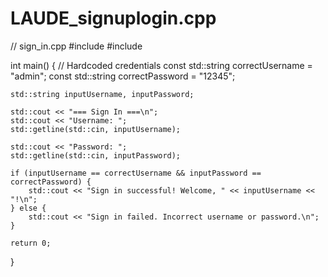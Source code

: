 # LAUDE_signuplogin.cpp

// sign_in.cpp
#include <iostream>
#include <string>

int main() {
    // Hardcoded credentials
    const std::string correctUsername = "admin";
    const std::string correctPassword = "12345";

    std::string inputUsername, inputPassword;

    std::cout << "=== Sign In ===\n";
    std::cout << "Username: ";
    std::getline(std::cin, inputUsername);

    std::cout << "Password: ";
    std::getline(std::cin, inputPassword);

    if (inputUsername == correctUsername && inputPassword == correctPassword) {
        std::cout << "Sign in successful! Welcome, " << inputUsername << "!\n";
    } else {
        std::cout << "Sign in failed. Incorrect username or password.\n";
    }

    return 0;
}
